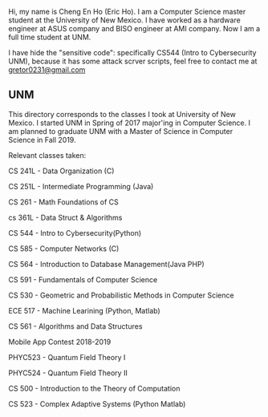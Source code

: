 Hi, my name is Cheng En Ho (Eric Ho). I am a Computer Science master student at the University of New Mexico. I have worked as a hardware engineer at ASUS company and BISO engineer at AMI company. Now I am a full time student at UNM.




I have hide the "sensitive code": specifically CS544 (Intro to Cybersecurity UNM), because it has some attack scrver scripts, feel free to contact me at gretor0231@gmail.com

## UNM ##
This directory corresponds to the classes I took at University of New Mexico. I started UNM in Spring of 2017 major'ing in Computer Science. I am planned to graduate UNM with a Master of Science in Computer Science in Fall 2019.

Relevant classes taken:


CS 241L - Data Organization (C)

CS 251L - Intermediate Programming (Java)

CS 261  - Math Foundations of CS

cs 361L - Data Struct & Algorithms

CS 544  - Intro to Cybersecurity(Python)

CS 585  - Computer Networks (C)

CS 564  - Introduction to Database Management(Java PHP)

CS 591  - Fundamentals of Computer Science

CS 530  - Geometric and Probabilistic Methods in Computer Science

ECE 517 - Machine Learining (Python, Matlab)

CS 561  - Algorithms and Data Structures 

Mobile App Contest 2018-2019

PHYC523 - Quantum Field Theory I

PHYC524 - Quantum Field Theory II

CS 500  - Introduction to the Theory of Computation

CS 523  - Complex Adaptive Systems (Python Matlab)
